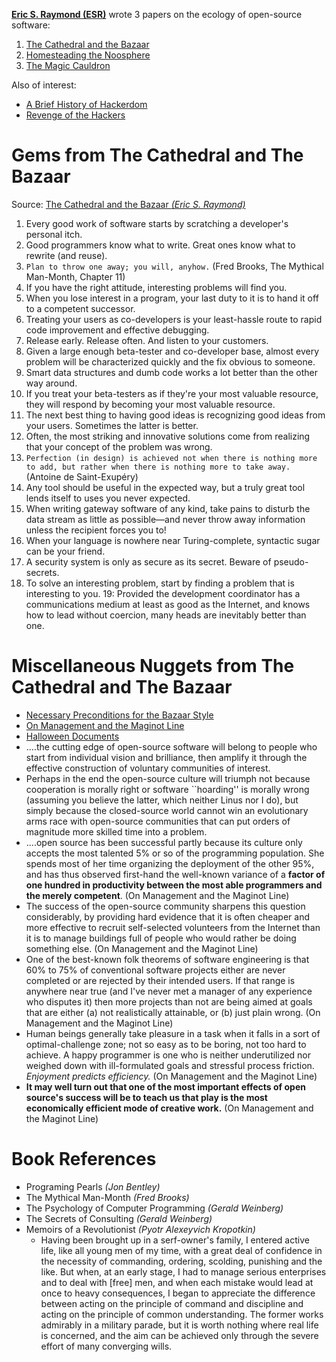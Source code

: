 [**Eric S. Raymond (ESR)**](http://www.catb.org/~esr/) wrote 3 papers on the ecology of open-source software:
1. [The Cathedral and the Bazaar](http://www.catb.org/~esr/writings/cathedral-bazaar/cathedral-bazaar/index.html)
2. [Homesteading the Noosphere](http://www.catb.org/~esr/writings/homesteading/homesteading/)
3. [The Magic Cauldron](http://www.catb.org/~esr/writings/homesteading/magic-cauldron/)

Also of interest:
- [A Brief History of Hackerdom](http://www.catb.org/~esr/writings/homesteading/hacker-history/)
- [Revenge of the Hackers](http://www.catb.org/~esr/writings/homesteading/hacker-revenge/)

# Gems from The Cathedral and The Bazaar
Source: [The Cathedral and the Bazaar _(Eric S. Raymond)_](http://www.catb.org/~esr/writings/cathedral-bazaar/cathedral-bazaar/index.html)
1. Every good work of software starts by scratching a developer's personal itch.
2. Good programmers know what to write. Great ones know what to rewrite (and reuse).
3. ``Plan to throw one away; you will, anyhow.`` (Fred Brooks, The Mythical Man-Month, Chapter 11)
4. If you have the right attitude, interesting problems will find you.
5. When you lose interest in a program, your last duty to it is to hand it off to a competent successor.
6. Treating your users as co-developers is your least-hassle route to rapid code improvement and effective debugging.
7. Release early. Release often. And listen to your customers.
8. Given a large enough beta-tester and co-developer base, almost every problem will be characterized quickly and the fix obvious to someone.
9. Smart data structures and dumb code works a lot better than the other way around.
10. If you treat your beta-testers as if they're your most valuable resource, they will respond by becoming your most valuable resource.
11. The next best thing to having good ideas is recognizing good ideas from your users. Sometimes the latter is better.
12. Often, the most striking and innovative solutions come from realizing that your concept of the problem was wrong.
13. ``Perfection (in design) is achieved not when there is nothing more to add, but rather when there is nothing more to take away.`` (Antoine de Saint-Exupéry)
14. Any tool should be useful in the expected way, but a truly great tool lends itself to uses you never expected.
15. When writing gateway software of any kind, take pains to disturb the data stream as little as possible—and never throw away information unless the recipient forces you to!
16. When your language is nowhere near Turing-complete, syntactic sugar can be your friend.
17. A security system is only as secure as its secret. Beware of pseudo-secrets.
18. To solve an interesting problem, start by finding a problem that is interesting to you.
19: Provided the development coordinator has a communications medium at least as good as the Internet, and knows how to lead without coercion, many heads are inevitably better than one.


# Miscellaneous Nuggets from The Cathedral and The Bazaar
- [Necessary Preconditions for the Bazaar Style](http://www.catb.org/~esr/writings/cathedral-bazaar/cathedral-bazaar/ar01s10.html)
- [On Management and the Maginot Line](http://www.catb.org/~esr/writings/cathedral-bazaar/cathedral-bazaar/ar01s12.html)
- [Halloween Documents](http://catb.org/~esr/halloween/index.html)
- ....the cutting edge of open-source software will belong to people who start from individual vision and brilliance, then amplify it through the effective construction of voluntary communities of interest.
- Perhaps in the end the open-source culture will triumph not because cooperation is morally right or software ``hoarding'' is morally wrong (assuming you believe the latter, which neither Linus nor I do), but simply because the closed-source world cannot win an evolutionary arms race with open-source communities that can put orders of magnitude more skilled time into a problem.
- ....open source has been successful partly because its culture only accepts the most talented 5% or so of the programming population. She spends most of her time organizing the deployment of the other 95%, and has thus observed first-hand the well-known variance of a **factor of one hundred in productivity between the most able programmers and the merely competent**. (On Management and the Maginot Line)
- The success of the open-source community sharpens this question considerably, by providing hard evidence that it is often cheaper and more effective to recruit self-selected volunteers from the Internet than it is to manage buildings full of people who would rather be doing something else. (On Management and the Maginot Line)
- One of the best-known folk theorems of software engineering is that 60% to 75% of conventional software projects either are never completed or are rejected by their intended users. If that range is anywhere near true (and I've never met a manager of any experience who disputes it) then more projects than not are being aimed at goals that are either (a) not realistically attainable, or (b) just plain wrong. (On Management and the Maginot Line)
- Human beings generally take pleasure in a task when it falls in a sort of optimal-challenge zone; not so easy as to be boring, not too hard to achieve. A happy programmer is one who is neither underutilized nor weighed down with ill-formulated goals and stressful process friction. *Enjoyment predicts efficiency.* (On Management and the Maginot Line)
- **It may well turn out that one of the most important effects of open source's success will be to teach us that play is the most economically efficient mode of creative work.** (On Management and the Maginot Line)

# Book References
- Programing Pearls _(Jon Bentley)_
- The Mythical Man-Month _(Fred Brooks)_
- The Psychology of Computer Programming _(Gerald Weinberg)_
- The Secrets of Consulting _(Gerald Weinberg)_
- Memoirs of a Revolutionist _(Pyotr Alexeyvich Kropotkin)_
  - Having been brought up in a serf-owner's family, I entered active life, like all young men of my time, with a great deal of confidence in the necessity of commanding, ordering, scolding, punishing and the like. But when, at an early stage, I had to manage serious enterprises and to deal with [free] men, and when each mistake would lead at once to heavy consequences, I began to appreciate the difference between acting on the principle of command and discipline and acting on the principle of common understanding. The former works admirably in a military parade, but it is worth nothing where real life is concerned, and the aim can be achieved only through the severe effort of many converging wills.
